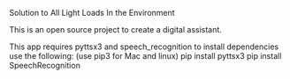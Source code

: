 
Solution to
All
Light
Loads
In the 
Environment


This is an open source project to create a digital assistant.

This app requires pyttsx3 and speech_recognition
to install dependencies use the following:
(use pip3 for Mac and linux)
pip install pyttsx3 
pip install SpeechRecognition
